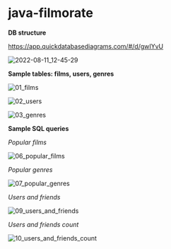 # java-filmorate

**DB structure**

https://app.quickdatabasediagrams.com/#/d/gwIYvU

![2022-08-11_12-45-29](https://user-images.githubusercontent.com/97680873/184107275-04cb4f31-9d30-4336-b329-4432cd9d3f94.png)

**Sample tables: films, users, genres**

![01_films](https://user-images.githubusercontent.com/97680873/181764516-e508b4b8-53b3-42a8-9bb4-521fd57243ee.PNG)

![02_users](https://user-images.githubusercontent.com/97680873/181764546-24afc658-3525-4371-b364-92a163c99d32.PNG)

![03_genres](https://user-images.githubusercontent.com/97680873/181764556-285e9c7d-c43f-4084-989a-bda78d6ec5ca.PNG)

**Sample SQL queries**

*Popular films*

![06_popular_films](https://user-images.githubusercontent.com/97680873/181764947-abc30a99-c52e-4798-9533-8b3b63021c7b.PNG)

*Popular genres*

![07_popular_genres](https://user-images.githubusercontent.com/97680873/181764971-6e8ec814-597f-4164-b970-cce6cffffeb8.PNG)

*Users and friends*

![09_users_and_friends](https://user-images.githubusercontent.com/97680873/181764995-66f1d740-30dd-4fd5-b0e6-25d776eb3a48.PNG)

*Users and friends count*

![10_users_and_friends_count](https://user-images.githubusercontent.com/97680873/181765010-26ca5fd6-3dca-4c90-bbf6-c451009dc0ec.PNG)


